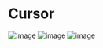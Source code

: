 # Cursor

![image](https://github.com/user-attachments/assets/5a786f8f-f84b-492b-bcdb-ae34fa97588d)
![image](https://github.com/user-attachments/assets/ec6cd6a0-e707-4bce-9397-b2c95214e28a)
![image](https://github.com/user-attachments/assets/2fa8fb41-063f-4e23-b268-01c0c4d7b9c7)
